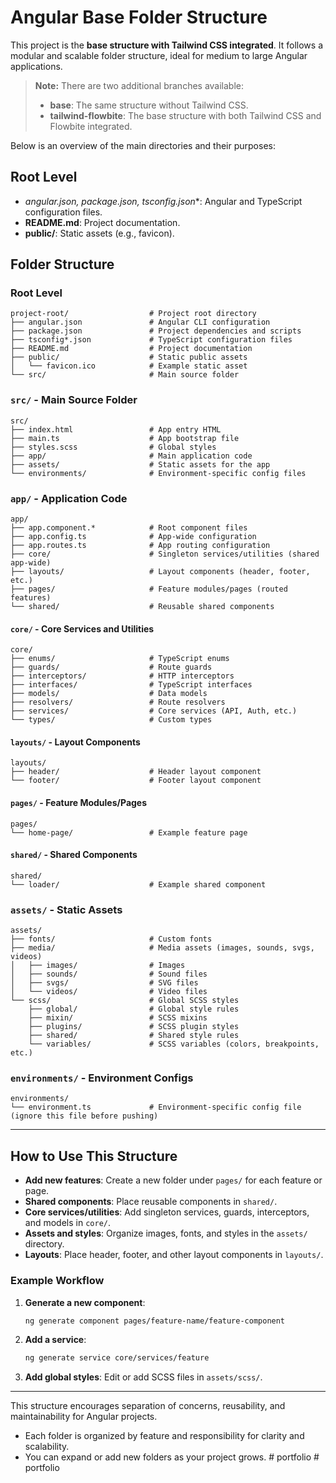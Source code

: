# Angular Base Folder Structure

This project is the **base structure with Tailwind CSS integrated**. It follows a modular and scalable folder structure, ideal for medium to large Angular applications.

> **Note:** There are two additional branches available:
> - **base**: The same structure without Tailwind CSS.
> - **tailwind-flowbite**: The base structure with both Tailwind CSS and Flowbite integrated.

Below is an overview of the main directories and their purposes:

## Root Level

- **angular.json, package.json, tsconfig*.json**: Angular and TypeScript configuration files.
- **README.md**: Project documentation.
- **public/**: Static assets (e.g., favicon).

## Folder Structure

### Root Level

```text
project-root/                  # Project root directory
├── angular.json               # Angular CLI configuration
├── package.json               # Project dependencies and scripts
├── tsconfig*.json             # TypeScript configuration files
├── README.md                  # Project documentation
├── public/                    # Static public assets
│   └── favicon.ico            # Example static asset
└── src/                       # Main source folder
```

### `src/` - Main Source Folder

```text
src/
├── index.html                 # App entry HTML
├── main.ts                    # App bootstrap file
├── styles.scss                # Global styles
├── app/                       # Main application code
├── assets/                    # Static assets for the app
└── environments/              # Environment-specific config files
```

### `app/` - Application Code

```text
app/
├── app.component.*            # Root component files
├── app.config.ts              # App-wide configuration
├── app.routes.ts              # App routing configuration
├── core/                      # Singleton services/utilities (shared app-wide)
├── layouts/                   # Layout components (header, footer, etc.)
├── pages/                     # Feature modules/pages (routed features)
└── shared/                    # Reusable shared components
```

#### `core/` - Core Services and Utilities

```text
core/
├── enums/                     # TypeScript enums
├── guards/                    # Route guards
├── interceptors/              # HTTP interceptors
├── interfaces/                # TypeScript interfaces
├── models/                    # Data models
├── resolvers/                 # Route resolvers
├── services/                  # Core services (API, Auth, etc.)
└── types/                     # Custom types
```

#### `layouts/` - Layout Components

```text
layouts/
├── header/                    # Header layout component
└── footer/                    # Footer layout component
```

#### `pages/` - Feature Modules/Pages

```text
pages/
└── home-page/                 # Example feature page
```

#### `shared/` - Shared Components

```text
shared/
└── loader/                    # Example shared component
```

### `assets/` - Static Assets

```text
assets/
├── fonts/                     # Custom fonts
├── media/                     # Media assets (images, sounds, svgs, videos)
│   ├── images/                # Images
│   ├── sounds/                # Sound files
│   ├── svgs/                  # SVG files
│   └── videos/                # Video files
└── scss/                      # Global SCSS styles
    ├── global/                # Global style rules
    ├── mixin/                 # SCSS mixins
    ├── plugins/               # SCSS plugin styles
    ├── shared/                # Shared style rules
    └── variables/             # SCSS variables (colors, breakpoints, etc.)
```

### `environments/` - Environment Configs

```text
environments/
└── environment.ts             # Environment-specific config file (ignore this file before pushing)
```
---

## How to Use This Structure

- **Add new features**: Create a new folder under `pages/` for each feature or page.
- **Shared components**: Place reusable components in `shared/`.
- **Core services/utilities**: Add singleton services, guards, interceptors, and models in `core/`.
- **Assets and styles**: Organize images, fonts, and styles in the `assets/` directory.
- **Layouts**: Place header, footer, and other layout components in `layouts/`.

### Example Workflow

1. **Generate a new component**:
   ```bash
   ng generate component pages/feature-name/feature-component
   ```
2. **Add a service**:
   ```bash
   ng generate service core/services/feature
   ```
3. **Add global styles**: Edit or add SCSS files in `assets/scss/`.

---

This structure encourages separation of concerns, reusability, and maintainability for Angular projects.

- Each folder is organized by feature and responsibility for clarity and scalability.
- You can expand or add new folders as your project grows.
#   p o r t f o l i o  
 #   p o r t f o l i o  
 